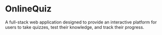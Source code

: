 # OnlineQuiz
A full-stack web application designed to provide an interactive platform for users to take quizzes, test their knowledge, and track their progress.
